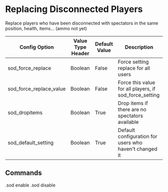 # Replacing Disconnected Players


Replace players who have been disconnected with spectators in the same position, health, items... (ammo not yet)


Config Option | Value Type Header | Default Value | Description
------------ | ------------- | ------------- | -------------
sod_force_replace | Boolean | False | Force setting replace for all users
sod_force_replace_value | Boolean | False | Force this value for all players, if sod_force_setting
sod_dropitems | Boolean | True | Drop items if there are no spectators available
sod_default_setting | Boolean | True | Default configuration for users who haven't changed it

## Commands
.sod enable
.sod disable
